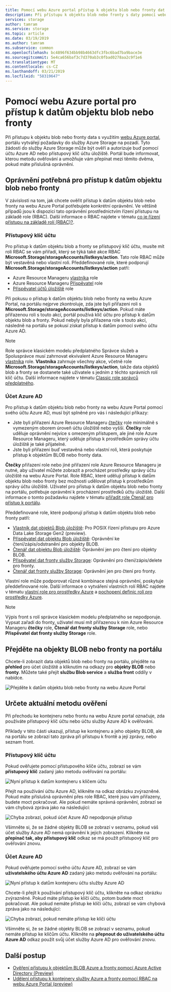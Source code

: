```yaml
---
title: Pomocí webu Azure portal přístup k objektu blob nebo fronty dat – Azure Storage
description: Při přístupu k objektu blob nebo fronty s daty pomocí webu Azure portal, na portálu je žádosti do služby Azure Storage pod pokličkou. Tyto žádosti do služby Azure Storage může být ověří a autorizuje buď pomocí účtu Azure AD nebo přístupový klíč účtu úložiště.
services: storage
author: tamram
ms.service: storage
ms.topic: article
ms.date: 03/19/2019
ms.author: tamram
ms.subservice: common
ms.openlocfilehash: bc4896f634bb98b4663dfc3fbc6bad7ba9bace3e
ms.sourcegitcommit: 5e4ca656baf3c7d370ab3c0fbad0278aa2c9f1e6
ms.translationtype: MT
ms.contentlocale: cs-CZ
ms.lasthandoff: 03/21/2019
ms.locfileid: "58319647"
---
```

# <a name="use-the-azure-portal-to-access-blob-or-queue-data"></a>Pomocí webu Azure portal pro přístup k datům objektu blob nebo fronty

Při přístupu k objektu blob nebo fronty data s využitím [webu Azure portal](https://portal.azure.com), portálu vytvářejí požadavky do služby Azure Storage na pozadí. Tyto žádosti do služby Azure Storage může být ověří a autorizuje buď pomocí účtu Azure AD nebo přístupový klíč účtu úložiště. Portál bude informovat, kterou metodu ověřování a umožňuje vám přepínat mezi těmito dvěma, pokud máte příslušná oprávnění.  

## <a name="permissions-needed-to-access-blob-or-queue-data"></a>Oprávnění potřebná pro přístup k datům objektu blob nebo fronty

V závislosti na tom, jak chcete ověřit přístup k datům objektu blob nebo fronty na webu Azure Portal potřebujete konkrétní oprávnění. Ve většině případů jsou k dispozici tato oprávnění prostřednictvím řízení přístupu na základě role (RBAC). Další informace o RBAC najdete v tématu [co je řízení přístupu na základě rolí (RBAC)?](../../role-based-access-control/overview.md).

### <a name="account-access-key"></a>Přístupový klíč účtu

Pro přístup k datům objektu blob a fronty se přístupový klíč účtu, musíte mít roli RBAC se vám přiřadí, který se týká také akce RBAC **Microsoft.Storage/storageAccounts/listkeys/action**. Tato role RBAC může být vestavěná nebo vlastní roli. Předdefinované role, které podporují **Microsoft.Storage/storageAccounts/listkeys/action** patří:

- Azure Resource Manageru [vlastníka](../../role-based-access-control/built-in-roles.md#owner) role
- Azure Resource Manageru [Přispěvatel](../../role-based-access-control/built-in-roles.md#contributor) role
- [Přispěvatel účtů úložiště](../../role-based-access-control/built-in-roles.md#storage-account-contributor) role

Při pokusu o přístup k datům objektu blob nebo fronty na webu Azure Portal, na portálu nejprve zkontroluje, zda jste byli přiřazeni roli s **Microsoft.Storage/storageAccounts/listkeys/action**. Pokud máte přiřazenou roli s touto akcí, portál používá klíč účtu pro přístup k datům objektu blob a fronty. Pokud nebyly byla přiřazena role s touto akcí, následně na portálu se pokusí získat přístup k datům pomocí svého účtu Azure AD.

> [!NOTE]
> Role správce klasickém modelu předplatného Správce služeb a Spolusprávce musí zahrnovat ekvivalent Azure Resource Manageru [vlastníka](../../role-based-access-control/built-in-roles.md#owner) role. **Vlastníka** zahrnuje všechny akce, včetně role **Microsoft.Storage/storageAccounts/listkeys/action**, takže data objektů blob a fronty se dostanete také uživatele s jedním z těchto správních rolí klíč účtu. Další informace najdete v tématu [Classic role správců předplatného](../../role-based-access-control/rbac-and-directory-admin-roles.md#classic-subscription-administrator-roles).

### <a name="azure-ad-account"></a>Účet Azure AD

Pro přístup k datům objektu blob nebo fronty na webu Azure Portal pomocí svého účtu Azure AD, musí být splněné pro vás i následující příkazy:

- Jste byli přiřazeni Azure Resource Manageru [čtečky](../../role-based-access-control/built-in-roles.md#reader) role minimálně s vymezeným oborem úroveň účtu úložiště nebo vyšší. **Čtečky** role uděluje oprávnění nejvíce s omezeným přístupem, ale jiné role Azure Resource Manageru, který uděluje přístup k prostředkům správy účtu úložiště je také přijatelné.
- Jste byli přiřazeni buď vestavěná nebo vlastní roli, která poskytuje přístup k objektům BLOB nebo fronty data.

**Čtečky** přiřazení role nebo jiné přiřazení role Azure Resource Manageru je nutné, aby uživatel můžete zobrazit a procházet prostředky správy účtu úložiště na webu Azure Portal. Role RBAC, které udělují přístup k datům objektu blob nebo fronty bez možnosti udělovat přístup k prostředkům správy účtu úložiště. Uživatel pro přístup k datům objektu blob nebo fronty na portálu, potřebuje oprávnění k procházení prostředků účtu úložiště. Další informace o tomto požadavku najdete v tématu [přiřadit role Čtenář pro přístup k portálu](../common/storage-auth-aad-rbac.md#assign-the-reader-role-for-portal-access).

Předdefinované role, které podporují přístup k datům objektu blob nebo fronty patří:

- [Vlastník dat objektů Blob úložiště](../../role-based-access-control/built-in-roles.md#storage-blob-data-owner-preview): Pro POSIX řízení přístupu pro Azure Data Lake Storage Gen2 (preview).
- [Přispěvatel dat objektu Blob úložiště](../../role-based-access-control/built-in-roles.md#storage-blob-data-contributor-preview): Oprávnění ke čtení/zápis/odstranění pro objekty BLOB.
- [Čtenář dat objektu Blob úložiště](../../role-based-access-control/built-in-roles.md#storage-blob-data-reader-preview): Oprávnění jen pro čtení pro objekty BLOB.
- [Přispěvatel dat fronty služby Storage](../../role-based-access-control/built-in-roles.md#storage-queue-data-contributor-preview): Oprávnění pro čtení/zápis/delete pro fronty.
- [Čtenář dat fronty služby Storage](../../role-based-access-control/built-in-roles.md#storage-queue-data-reader-preview): Oprávnění jen pro čtení pro fronty.
    
Vlastní role může podporovat různé kombinace stejná oprávnění, poskytuje předdefinované role. Další informace o vytváření vlastních rolí RBAC najdete v tématu [vlastní role pro prostředky Azure](../../role-based-access-control/custom-roles.md) a [pochopení definic rolí pro prostředky Azure](../../role-based-access-control/role-definitions.md).

> [!NOTE]
> Výpis front s rolí správce klasickém modelu předplatného se nepodporuje. Vypsat zařadí do fronty, uživatel musí mít přiřazenou k nim Azure Resource Manageru **čtečky** role, **Čtenář dat fronty služby Storage** role, nebo **Přispěvatel dat fronty služby Storage** role.

## <a name="navigate-to-blobs-or-queues-in-the-portal"></a>Přejděte na objekty BLOB nebo fronty na portálu

Chcete-li zobrazit data objektů blob nebo fronty na portálu, přejděte na **přehled** pro účet úložiště a kliknutím na odkazy pro **objekty BLOB** nebo **fronty**. Můžete také přejít **službu Blob service** a **služba front** oddíly v nabídce. 

![Přejděte k datům objektu blob nebo fronty na webu Azure Portal](media/storage-access-blobs-queues-portal/blob-queue-access.png)

## <a name="determine-the-current-authentication-method"></a>Určete aktuální metodu ověření

Při přechodu ke kontejneru nebo frontu na webu Azure portal označuje, zda používáte přístupový klíč účtu nebo účtu služby Azure AD k ověřování.

Příklady v této části ukazují, přístup ke kontejneru a jeho objekty BLOB, ale na portálu se zobrazí tato zpráva při přístupu k frontě a její zprávy, nebo seznam front.

### <a name="account-access-key"></a>Přístupový klíč účtu

Pokud ověřujete pomocí přístupového klíče účtu, zobrazí se vám **přístupový klíč** zadaný jako metodu ověřování na portálu:

![Nyní přístup k datům kontejneru s klíčem účtu](media/storage-access-blobs-queues-portal/auth-method-access-key.png)

Přejít na používání účtu Azure AD, klikněte na odkaz obrázku zvýrazněné. Pokud máte příslušná oprávnění přes role RBAC, které jsou vám přiřazeny, budete moct pokračovat. Ale pokud nemáte správná oprávnění, zobrazí se vám chybová zpráva jako na následující:

![Chyba zobrazí, pokud účet Azure AD nepodporuje přístup](media/storage-access-blobs-queues-portal/auth-error-azure-ad.png)

Všimněte si, že se žádné objekty BLOB se zobrazí v seznamu, pokud váš účet služby Azure AD nemá oprávnění k jejich zobrazení. Klikněte na **přepínač tak, aby přístupový klíč** odkaz se má použít přístupový klíč pro ověřování znovu.

### <a name="azure-ad-account"></a>Účet Azure AD

Pokud ověřujete pomocí svého účtu Azure AD, zobrazí se vám **uživatelského účtu Azure AD** zadaný jako metodu ověřování na portálu:

![Nyní přístup k datům kontejneru účtu služby Azure AD](media/storage-access-blobs-queues-portal/auth-method-azure-ad.png)

Chcete-li přejít k používání přístupový klíč účtu, klikněte na odkaz obrázku zvýrazněné. Pokud máte přístup ke klíči účtu, potom budete moct pokračovat. Ale pokud nemáte přístup ke klíči účtu, zobrazí se vám chybová zpráva jako na následující:

![Chyba zobrazí, pokud nemáte přístup ke klíči účtu](media/storage-access-blobs-queues-portal/auth-error-access-key.png)

Všimněte si, že se žádné objekty BLOB se zobrazí v seznamu, pokud nemáte přístup ke klíčům účtu. Klikněte na **přepnout do uživatelského účtu Azure AD** odkaz použít svůj účet služby Azure AD pro ověřování znovu.

## <a name="next-steps"></a>Další postup

- [Ověření přístupu k objektům BLOB Azure a fronty pomocí Azure Active Directory (Preview)](storage-auth-aad.md)
- [Udělení přístupu k kontejnery služby Azure a fronty pomocí RBAC na webu Azure Portal (preview)](storage-auth-aad-rbac.md)